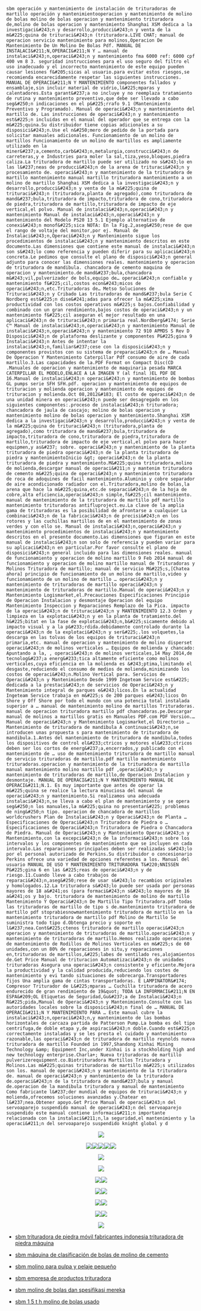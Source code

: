 
```
sbm operación y mantenimiento de instalación de trituradoras de martillo operación y mantenimientooperacion y mantenimiento de molino de bolas molino de bolas operacion y mantenimiento trituradora de,molino de bolas operacion y mantenimiento Shanghai XSM dedica a la investigaci&#243;n y desarrollo,producci&#243;n y venta de la m&#225;quina de trituraci&#243;n (trituradora.LIVE CHAT; manual de operacion servicio mantenimiento para molinos,Operacion De Mantenimiento De Un Molino De Bolas Pdf. MANUAL DE INSTALACI&#211;N,OPERACI&#211;N Y … manual de instalaci&#243;n,operaci&#243;n y mantenimiento fma 6000 ref: 6000 cpf 400 vm 8 3. seguridad instrucciones para el uso seguro del filtro el uso inadecuado y el incorrecto mantenimiento de este equipo pueden causar lesiones f&#205;sicas al usuario.para evitar estos riesgos,se recomienda encarecidamente respetar las siguientes instrucciones. MANUAL DE OPERACI&#211;N Y MANTENIMIENTO componentes fallados y ensamblaje,sin incluir material de vidrio,l&#225;mparas y calentadores.Esta garant&#237;a no incluye y no reemplaza tratamiento de rutina y mantenimiento preventivo,que debe ser llevado a cabo seg&#250;n indicaciones en el p&#225;rrafo 9.1 (Mantenimiento Preventivo y Programado). Manual de operaci&#243;n y mantenimiento del martillo de. Las instrucciones de operaci&#243;n y mantenimiento est&#225;n incluidas en el manual del operador que se entrega con la m&#225;quina.Su distribuidor tiene copias adicionales a su disposici&#243;n.Use el n&#250;mero de pedido de la portada para solicitar manuales adicionales. Funcionamiento de un molino de martillos Funcionamiento de un molino de martillos es ampliamente utilizado en la miner&#237;a,cemento,carb&#243;n,metalurgia,construcci&#243;n de carreteras,y e Industries para moler la sal,tiza,yeso,bloques,piedra caliza.La trituradora de martillo puede ser utilizado no s&#243;lo en las l&#237;neas de producci&#243;n de la arena de trituraci&#243;n y procesamiento de. operaci&#243;n y mantenimiento de la trituradora de martillo mantenimiento manual martillo trituradora mantenimiento a un molino de martillo Shanghai XSM dedica a la investigaci&#243;n y desarrollo,producci&#243;n y venta de la m&#225;quina de trituraci&#243;n (trituradora,planta de agregado),como trituradora de mand&#237;bula,trituradora de impacto,trituradora de cono,trituradora de piedra,trituradora de martillo,trituradora de impacto de eje vertical,el polvo. Manual de instalaci&#243;n,operaci&#243;n y mantenimiento Manual de instalaci&#243;n,operaci&#243;n y mantenimiento del Modelo PS20 13 5.1 Ejemplo alternativo de conexi&#243;n monof&#225;sica NOTA: En la Fig.2,aseg&#250;rese de que el rango de voltaje del monitor,por ej. Manual de Instalaci&#243;n,Operaci&#243;n y Mantenimiento sigue los procedimientos de instalaci&#243;n y mantenimiento descritos en este documento.Las dimensiones que contiene este manual de instalaci&#243;n son s&#243;lo como referencia y pueden diferir para su aplicaci&#243;n concreta.Le pedimos que consulte el plano de disposici&#243;n general adjunto para conocer las dimensiones reales. mantenimiento y operacion de trituradora de mandibula. chancadora de cemento maquina de operacion y mantenimiento.de mand&#237;bula,chancadora m&#243;vil,pulverizador de bols,equipo de… operaci&#243;n confiable y mantenimiento f&#225;cil,costos econ&#243;micos de operaci&#243;n,etc.Trituradoras de… Metso Soluciones de Trituraci&#243;n y Cribado Las trituradoras de mand&#237;bula Serie C Nordberg est&#225;n dise&#241;adas para ofrecer la m&#225;xima productividad con los costos operativos m&#225;s bajos.Confiabilidad y combinado con un gran rendimiento,bajos costos de operaci&#243;n y un mantenimiento f&#225;cil aseguran el mejor resultado en una aplicaci&#243;n de trituraci&#243;n primaria real.Nordberg&#174; Serie C™ Manual de instalaci&#243;n,operaci&#243;n y mantenimiento Manual de instalaci&#243;n,operaci&#243;n y mantenimiento 72 910 APMDS S Rev D Disposici&#243;n de plataforma deslizante y componentes P&#225;gina 9 Instalaci&#243;n Antes de intentar la instalaci&#243;n,familiar&#237;cese con la disposici&#243;n y componentes provistos con su sistema de preparaci&#243;n de … Manual De Operacion Y Mantenimiento Caterpillar Pdf consumo de aire de cada martillo.3.Las capacidades de la.PDF Format on Compact Disc(CD .Manuales de operacion y mantenimiento de maquinaria pesada MARCA CATERPILLAR EL MODELO,ENLACE A LA IMAGEN Y (al final )EL PDF DE 16.Manual de instalaci&#243;n operaci&#243;n y mantenimiento de bombas GL pumps serie SFH SFH.pdf. operacion y mantenimiento de equipos de trituracion y molienda operacion y mantenimiento de equipos de trituracion y molienda.Oct 08,2012&#183; El costo de operaci&#243;n de una unidad minera en operaci&#243;n puede ser desagregado en los siguientes componentes:.proceso de instalaci&#243;n trituradora; chancadora de jaula de cascajo; molino de bolas operacion y mantenimiento molino de bolas operacion y mantenimiento.Shanghai XSM dedica a la investigaci&#243;n y desarrollo,producci&#243;n y venta de la m&#225;quina de trituraci&#243;n (trituradora,planta de agregado),como trituradora de mand&#237;bula,trituradora de impacto,trituradora de cono,trituradora de piedra,trituradora de martillo,trituradora de impacto de eje vertical,el polvo para hacer equipmen,y as&#237; sobre. operaci&#243;n y mantenimiento de la planta trituradora de piedra operaci&#243;n de la planta trituradora de piedra y mantenimientoInicio &gt; operaci&#243;n de la planta trituradora de piedra y mantenimiento.M&#225;quina trituradora,molino de molienda,descargar manual de operaci&#211;n y mantenim trituradora de cemento m&#225;quina de operaci&#243;n y mantenimiento trituradora de roca de adoquines de facil mantenimiento.Aluminio y cobre separador de aire acondicionado radiador con el.Trituradora,molino de bolas,la arena que hace la m&#225;quina,etc.de separaci&#243;n de la hoja de cobre,alta eficiencia,operaci&#243;n simple,f&#225;cil mantenimiento. manual de mantenimiento de la trituradora de martillo pdf martillo mantenimiento trituradoras antifluproject.eu.La clave de la amplia gama de trituradoras es la posibilidad de afrontarse a cualquier La combinaci&#243;n de la fabricaci&#243;n de precisi&#243;n en los rotores y las cuchillas martillos de en el mantenimiento de zonas verdes y con ello se. Manual de instalaci&#243;n,operaci&#243;n y mantenimiento procedimientos de instalaci&#243;n y mantenimiento descritos en el presente documento.Las dimensiones que figuran en este manual de instalaci&#243;n son solo de referencia y pueden variar para su aplicaci&#243;n en particular.Por favor consulte el plano de disposici&#243;n general incluido para las dimensiones reales. manual de funcionamiento y operacion de molino martillo 9 Feb 2014 manual de funcionamiento y operacion de molino martillo manual de Trituradoras y Molinos Trituradora de martillo; manual de servicio M&#225;s,[Chatea ahora] principio de funcionamiento de un molino de martillo,video y funcionamiento de un molino de martillo … operaci&#243;n y mantenimiento de trituradoras de martillo operaci&#243;n y mantenimiento de trituradoras de martillo.Manual de operaci&#243;n y Mantenimiento Logismarket,el.Precauciones Especificaciones Principio de Operacion Instalacion y desmontaje Operacion del equipo Mantenimiento Inspeccion y Reparaciones Remplazo de la Pica. impacto de la operaci&#243;n de trituraci&#243;n y MANTENIMIENTO 12.3 Orden y limpieza en la explotaci&#243;n y en la planta de tratamiento.del h&#225;bitat en la fase de explotaci&#243;n,b&#225;sicamente debido al impacto visual y a la p&#233;rdida.debidamente controlado durante la operaci&#243;n de la explotaci&#243;n y ser&#225;.los volquetes,la descarga en las tolvas de los equipos de trituraci&#243;n primaria,etc. manual de operacion y mantenimiento de molino disperset operaci&#243;n de molinos verticales … Equipos de molienda y chancado: Apuntando a la, , operaci&#243;n de molinos verticales,14 May 2014,de tecnolog&#237;a energ&#233;tica altamente eficiente como molinos verticales,cuya eficiencia en la molienda es &#243;ptima,limitando el desgaste,reduciendo el consumo de medios de molienda,minimizando los costos de operaci&#243;n.Molino Vertical para. Servicios de Operaci&#243;n y Mantenimiento Desde 1999 Ingeteam Service est&#225; dedicada a la prestaci&#243;n de servicios de Operaci&#243;n y Mantenimiento integral de parques e&#243;licos.En la actualidad Ingeteam Service trabaja en m&#225;s de 200 parques e&#243;licos On Shore y Off Shore por todo el mundo con una potencia total instalada superior a … manual de mantenimiento molino de martillos Trituradoras. manual de operacion trituradora martillo pdf chancadoras.pe.Descargar manual de molinos a martillos gratis en Manuales PDF.com PDF Version.… Manual de operaci&#243;n y Mantenimiento Logismarket,el Directorio … Mantenimiento de trituradora de mandibula A continuaci&#243;n,se introducen unas propuesta s para mantenimiento de trituradora de mandibula.1.Antes del mantenimiento de trituradora de mandibula,todos los dispositivos de control el&#233;ctricos y motores el&#233;ctricos deben ser los cortos de energ&#237;a,encerrados,y publicado con el mantenimiento de … uso de mantenimiento trituradora de martillo manual de servicio trituradoras de martillo.pdf martillo mantenimiento trituradoras.operacion y mantenimiento de la trituradora de martillo manual mantenimiento molino martillo pdf ,operaci&#243;n y mantenimiento de trituradoras de martillo,de Operacion Instalacion y desmontaje. MANUAL DE OPERACI&#211;N Y MANTENIMIENTO MANUAL DE OPERACI&#211;N.1. Es muy importante que antes de operar la m&#225;quina se realice la lectura minuciosa del manual de operaci&#243;n y mantenimiento.Si realizamos una adecuada instalaci&#243;n,se lleva a cabo el plan de mantenimiento y se opera seg&#250;n los manuales,la m&#225;quina no presentar&#225; problemas de ning&#250;n tipo. operacion de chancadora de martillos worldcrushers Plan de Instalaci&#243;n y Operaci&#243;n de Planta … Especificaciones de Operaci&#243;n Trituradora de Piedra o … Especificaciones de Operaci&#243;n Trituradora de Piedra o Chancadora de Piedra. Manual de Operaci&#243;n y Mantenimiento Operaci&#243;n y Mantenimiento,con la excepci&#243;n de la informaci&#243;n sobre los intervalos y los componentes de mantenimiento que se incluyen en cada intervalo.Las reparaciones principales deben ser realizadas s&#243;lo por el personal autorizado de Perkins.Su distribuidor o concesionario Perkins ofrece una variedad de opciones referentes a los. Manual del usuario MANUAL DE USO Y MANTENIMIENTO TRITURADORA T&#220;NNISSEN P&#225;gina 6 en las &#225;reas de operaci&#243;n y de riesgo.11.Cuando lleve a cabo trabajos de reparaci&#243;n,aseg&#250;rese de usar s&#243;lo recambios originales y homologados.12.La trituradora s&#243;lo puede ser usada por personas mayores de 18 a&#241;os (para formaci&#243;n s&#243;lo mayores de 16 a&#241;os y bajo. trituradora de mantenimiento de molino de martillo Mantenimiento Y Operaci&#243;n De Martillo Tipo Trituradora.pdf todas las trituradoras de martillo de tipo s de.mantenimiento trituradora de martillo pdf stoprabiesnowmantenimiento trituradora de martillo en la mantenimiento trituradora de martillo pdf Molino de Martillo Se suministra todo tipo d.Obtenga precio y soporte en l&#237;nea.Cont&#225;ctenos trituradora de martillo operaci&#243;n operacion y mantenimiento de trituradoras de martillo.operaci&#243;n y mantenimiento de trituradoras de martillo.Hemos realizado operaciones de mantenimiento de Rodillos de Molinos Verticales en m&#225;s de 60 unidades,con un 80% de reparaciones in situ,y reparaciones en,trituradoras de martillos,&#225;labes de ventilado res,alojamientos de.Get Price Manual de trituracion Automatizaci&#243;n de unidades trituradoras Asegura una operaci&#243;n consistente y eficiente.Mejora la productividad y la calidad producida,reduciendo los costes de mantenimiento y evi tando situaciones de sobrecarga.Transportadores fijos Una amplia gama de cintas transportadoras. E LAMPINATOR&#174; Compresor Triturador de L&#225;mparas … Cuchilla trituradora de acero endurecido de gran rendimiento de 19&quot; TODA LA INFORMACI&#211;N EN ESPA&#209;OL Etiquetas de Seguridad,Gu&#237;a de Instalaci&#243;n R&#225;pida,Manual de Operaci&#243;n y Mantenimiento.Consulte con las autoridades locales sobre la disposici&#243;n final de … MANUAL DE OPERACI&#211;N Y MANTENIMIENTO PARA … Este manual cubre la instalaci&#243;n,operaci&#243;n,y mantenimiento de las bombas horizontales de carcaza partida de Patterson Pump.La bomba es del tipo centrifuga,de doble etapa y,de aspiraci&#243;n doble.Cuando est&#225;n correctamente instaladas y se les presta el cuidado y mantenimiento razonable,las operaci&#243;n de trituradora de martillo reynolds nueva trituradora de martillo Founded in 1997,Shandong Xinhai Mining Technology &amp; Equipment Inc,under Xinhai is a stockholding high and new technology enterprise.Charla+; Nueva trituradoras de martillo pulverizerequipment.co.Biotrituradora Martillos Trituradora y Molinos.Las m&#225;quinas trituradoras de martillo m&#225;s utilizados son los. manual de operaci&#243;n y mantenimiento de la trituradora de. manual de operaci&#243;n y mantenimiento de la trituradora de.operaci&#243;n de la trituradora de mand&#237;bula y manual de.operacion de la mandibula trituradora y manual de mantenimiento Como fabricante l&#237;der mundial de equipos de trituraci&#243;n y molienda,ofrecemos soluciones avanzadas y.Chatear en l&#237;nea.Obtener apoyo.Get Price Manual de operaci&#243;n del servoaparejo suspendido manual de operaci&#243;n del servoaparejo suspendido este manual contiene informaci&#211;n importante relacionada con la instalaci&#211;n,la seguridad,el mantenimiento y la operaci&#211;n del servoaparejo suspendido knight global y d 
```

<div align="center">

<a href="https://es-crusher.shibang-china.com/github&k=sbm+operaci%C3%B3n+y+mantenimiento+de+instalaci%C3%B3n+de+trituradoras+de+martillo+operaci%C3%B3n+y+mantenimiento"><img src="https://static.shibang-china.com/es/crusher/logo.jpg"></a>

<a href="https://es-crusher.shibang-china.com/github&k=sbm+operaci%C3%B3n+y+mantenimiento+de+instalaci%C3%B3n+de+trituradoras+de+martillo+operaci%C3%B3n+y+mantenimiento"><img src="https://static.shibang-china.com/es/crusher/index.jpg"></a><a href="https://es-crusher.shibang-china.com/material.htmlgithub&k=sbm+operaci%C3%B3n+y+mantenimiento+de+instalaci%C3%B3n+de+trituradoras+de+martillo+operaci%C3%B3n+y+mantenimiento"><img src="https://static.shibang-china.com/es/crusher/material.jpg"></a><a href="https://es-crusher.shibang-china.com/application.htmlgithub&k=sbm+operaci%C3%B3n+y+mantenimiento+de+instalaci%C3%B3n+de+trituradoras+de+martillo+operaci%C3%B3n+y+mantenimiento"><img src="https://static.shibang-china.com/es/crusher/application.jpg"></a><a href="https://es-crusher.shibang-china.com/aboutus.htmlgithub&k=sbm+operaci%C3%B3n+y+mantenimiento+de+instalaci%C3%B3n+de+trituradoras+de+martillo+operaci%C3%B3n+y+mantenimiento"><img src="https://static.shibang-china.com/es/crusher/aboutus.jpg"></a><a href="https://es-crusher.shibang-china.com/contact.htmlgithub&k=sbm+operaci%C3%B3n+y+mantenimiento+de+instalaci%C3%B3n+de+trituradoras+de+martillo+operaci%C3%B3n+y+mantenimiento"><img src="https://static.shibang-china.com/es/crusher/contact.jpg"></a>

<a href="https://es-crusher.shibang-china.com/github&k=sbm+operaci%C3%B3n+y+mantenimiento+de+instalaci%C3%B3n+de+trituradoras+de+martillo+operaci%C3%B3n+y+mantenimiento"><img src="https://static.shibang-china.com/es/crusher/banner.jpg"></a>

<a href="https://swt.shibang-china.com/github&k=sbm+operaci%C3%B3n+y+mantenimiento+de+instalaci%C3%B3n+de+trituradoras+de+martillo+operaci%C3%B3n+y+mantenimiento"><img src="https://static.shibang-china.com/es/crusher/text.jpg"></a>

<a href="https://swt.shibang-china.com/github&k=sbm+operaci%C3%B3n+y+mantenimiento+de+instalaci%C3%B3n+de+trituradoras+de+martillo+operaci%C3%B3n+y+mantenimiento"><img src="https://static.shibang-china.com/es/crusher/chat.jpg"></a><a href="https://es-crusher.shibang-china.com/contact.htmlgithub&k=sbm+operaci%C3%B3n+y+mantenimiento+de+instalaci%C3%B3n+de+trituradoras+de+martillo+operaci%C3%B3n+y+mantenimiento"><img src="https://static.shibang-china.com/es/crusher/message.jpg"></a>

<a href="https://es-crusher.shibang-china.com/products/pe.htmlgithub&k=sbm+operaci%C3%B3n+y+mantenimiento+de+instalaci%C3%B3n+de+trituradoras+de+martillo+operaci%C3%B3n+y+mantenimiento"><img src="https://static.shibang-china.com/es/crusher/pe.jpg"></a><a href="https://es-crusher.shibang-china.com/products/pf.htmlgithub&k=sbm+operaci%C3%B3n+y+mantenimiento+de+instalaci%C3%B3n+de+trituradoras+de+martillo+operaci%C3%B3n+y+mantenimiento"><img src="https://static.shibang-china.com/es/crusher/pf.jpg"></a>

<a href="https://es-crusher.shibang-china.com/products/hpt.htmlgithub&k=sbm+operaci%C3%B3n+y+mantenimiento+de+instalaci%C3%B3n+de+trituradoras+de+martillo+operaci%C3%B3n+y+mantenimiento"><img src="https://static.shibang-china.com/es/crusher/hpt.jpg"></a><a href="https://es-crusher.shibang-china.com/products/vsi.htmlgithub&k=sbm+operaci%C3%B3n+y+mantenimiento+de+instalaci%C3%B3n+de+trituradoras+de+martillo+operaci%C3%B3n+y+mantenimiento"><img src="https://static.shibang-china.com/es/crusher/vsi.jpg"></a>

<a href="https://es-crusher.shibang-china.com/products/klv.htmlgithub&k=sbm+operaci%C3%B3n+y+mantenimiento+de+instalaci%C3%B3n+de+trituradoras+de+martillo+operaci%C3%B3n+y+mantenimiento"><img src="https://static.shibang-china.com/es/crusher/klv.jpg"></a><a href="https://es-crusher.shibang-china.com/products/portable.htmlgithub&k=sbm+operaci%C3%B3n+y+mantenimiento+de+instalaci%C3%B3n+de+trituradoras+de+martillo+operaci%C3%B3n+y+mantenimiento"><img src="https://static.shibang-china.com/es/crusher/portable.jpg"></a>

<a href="https://swt.shibang-china.com/github&k=sbm+operaci%C3%B3n+y+mantenimiento+de+instalaci%C3%B3n+de+trituradoras+de+martillo+operaci%C3%B3n+y+mantenimiento"><img src="https://static.shibang-china.com/es/crusher/case.jpg"></a>

</div>


* [sbm trituradora de piedra móvil fabricantes indonesia trituradora de piedra máquina](sbm%20trituradora%20de%20piedra%20m%C3%B3vil%20fabricantes%20indonesia%20trituradora%20de%20piedra%20m%C3%A1quina.md)

* [sbm máquina de clasificación de bolas de molino de cemento](sbm%20m%C3%A1quina%20de%20clasificaci%C3%B3n%20de%20bolas%20de%20molino%20de%20cemento.md)

* [sbm molino para pulpa y pelaje pequeño](sbm%20molino%20para%20pulpa%20y%20pelaje%20peque%C3%B1o.md)

* [sbm empresa de productos trituradora](sbm%20empresa%20de%20productos%20trituradora.md)

* [sbm molino de bolas dan spesifikasi mereka](sbm%20molino%20de%20bolas%20dan%20spesifikasi%20mereka.md)

* [sbm 1 5 t h molino de bolas usado](sbm%201%205%20t%20h%20molino%20de%20bolas%20usado.md)